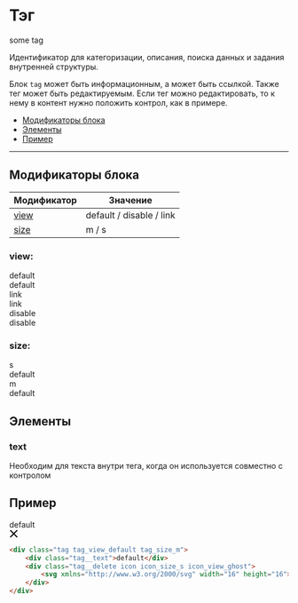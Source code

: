 # Тэг

<div class="tag tag_view_link tag_size_m">
	<div class="tag__text">some tag</div>
</div>

Идентификатор для категоризации, описания, поиска данных и задания внутренней структуры.

Блок `tag` может быть информационным, а может быть ссылкой. Также тег может быть редактируемым. Если тег можно редактировать, то к нему в контент нужно положить контрол, как в примере.

* [Модификаторы блока](#Модификаторы)
* [Элементы](#Элементы)
* [Пример](#Пример)

___

## Модификаторы блока

| Модификатор    | Значение                 |
|----------------|--------------------------|
| [view](#view)  | default / disable / link |
| [size](#size)  | m / s                    |

### view:

<div class="demo__row">
	<div class="doc-view">
		<div class="doc-view__mod-name">
			<div class="text text_size_xl text_view_ghost">default</div>
		</div>
		<div class="tag tag_view_default tag_size_m">default</div>
	</div>
	<div class="doc-view">
		<div class="doc-view__mod-name">
			<div class="text text_size_xl text_view_ghost">link</div>
		</div>
		<div class="tag tag_view_link tag_size_m">link</div>
	</div>
	<div class="doc-view">
		<div class="doc-view__mod-name">
			<div class="text text_size_xl text_view_ghost">disable</div>
		</div>
		<div class="tag tag_view_disable tag_size_m">disable</div>
	</div>
</div>

### size:

<div class="demo__row">
	<div class="doc-view">
		<div class="doc-view__mod-name">
			<div class="text text_size_xl text_view_ghost">s</div>
		</div>
		<div class="tag tag_view_default tag_size_s">default</div>
	</div>
	<div class="doc-view">
		<div class="doc-view__mod-name">
			<div class="text text_size_xl text_view_ghost">m</div>
		</div>
		<div class="tag tag_view_default tag_size_m">default</div>
	</div>
</div>

## Элементы

### text
Необходим для текста внутри тега, когда он используется совместно с контролом

## Пример

<div class="tag tag_view_default tag_size_m">
	<div class="tag__text">default</div>
	<div class="tag__delete icon icon_size_s icon_view_ghost">
		<svg xmlns="http://www.w3.org/2000/svg" width="16" height="16"><path fill-rule="evenodd" d="M15 2.41L13.59 1 8 6.59 2.41 1 1 2.41 6.59 8 1 13.59 2.41 15 8 9.41 13.59 15 15 13.59 9.41 8z"/></svg>
	</div>
</div>

```html
<div class="tag tag_view_default tag_size_m">
	<div class="tag__text">default</div>
	<div class="tag__delete icon icon_size_s icon_view_ghost">
		<svg xmlns="http://www.w3.org/2000/svg" width="16" height="16"><path fill-rule="evenodd" d="M15 2.41L13.59 1 8 6.59 2.41 1 1 2.41 6.59 8 1 13.59 2.41 15 8 9.41 13.59 15 15 13.59 9.41 8z"/></svg>
	</div>
</div>
```
